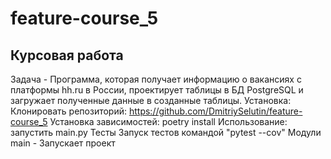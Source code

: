 # feature-course_5
## Курсовая работа
Задача - Программа, которая получает информацию о вакансиях с платформы hh.ru в России, проектирует таблицы в БД PostgreSQL и загружает полученные данные в созданные таблицы.
Установка:
Клонировать репозиторий: https://github.com/DmitriySelutin/feature-course_5
Установка зависимостей: poetry install
Использование: запустить main.py
Тесты Запуск тестов командой "pytest --cov"
Модули main - Запускает проект
